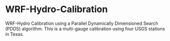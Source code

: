 # WRF-Hydro-Calibration
WRF-Hydro Calibration using a Parallel Dynamically Dimensioned Search (PDDS) algorithm. This is a multi-gauge calibration using four USGS stations in Texas.

